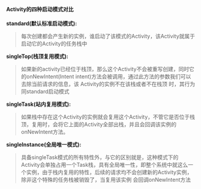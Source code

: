 #### Activity的四种启动模式对比

**standard\(默认标准启动模式\):**

> 每次创建都会产生新的实例，谁启动了该模式的Activity，该Activity就属于启动它的Activity的任务栈中

**singleTop\(栈顶复用模式\):**

> 如果新的activity已经位于栈顶，那么这个Activity不会被重写创建，同时它的onNewIntent\(Intent intent\)方法会被调用，通过此方法的参数我们可以去除当前请求的信息，该 Activity的实例不在该栈或者不在栈顶 时，其行为同standard启动模式

**singleTask\(站内复用模式\):**

> 如果栈中存在这个Activity的实例就会复用这个Activity，不管它是否位于栈顶，复用时，会将它上面的Activity全部出栈，并且会回调该实例的onNewIntent方法。

**singleInstance\(全局唯一模式\):**

> 具备singleTask模式的所有特性外，与它的区别就是，这种模式下的Activity会单独占用一个Task栈，具有全局唯一性，即整个系统中就这么一个实例，由于栈内复用的特性，后续的请求均不会创建新的Activity实例，除非这个特殊的任务栈被销毁了，当复用该实例 会回调onNewIntent方法



